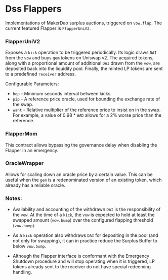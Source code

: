 # Dss Flappers

Implementations of MakerDao surplus auctions, triggered on `vow.flap`. The current featured Flapper is `FlapperUniV2`.

### FlapperUniV2

Exposes a `kick` operation to be triggered periodically. Its logic draws `DAI` from the `vow` and buys `gem` tokens on Uniswap v2. The acquired tokens, along with a proportional amount of additional `DAI` drawn from the `vow`, are deposited back into the liquidity pool. Finally, the minted LP tokens are sent to a predefined `receiver` address.

Configurable Parameters:
* `hop` - Minimum seconds interval between kicks.
* `pip` - A reference price oracle, used for bounding the exchange rate of the swap.
* `want` - Relative multiplier of the reference price to insist on in the swap. For example, a value of 0.98 * `WAD` allows for a 2% worse price than the reference.

### FlapperMom

This contract allows bypassing the governance delay when disabling the Flapper in an emergency.

### OracleWrapper

Allows for scaling down an oracle price by a certain value. This can be useful when the `gem` is a redenominated version of an existing token, which already has a reliable oracle.

### Notes:

* Availability and accounting of the withdrawn `DAI` is the responsibility of the `vow`. At the time of a `kick`, the `vow` is expected to hold at least the swapped amount (`vow.bump`) over the configured flapping threshold (`vow.hump`).

* As a `kick` operation also withdraws `DAI` for depositing in the pool (and not only for swapping), it can in practice reduce the Surplus Buffer to below `vow.bump`.

* Although the Flapper interface is conformant with the Emergency Shutdown procedure and will stop operating when it is triggered, LP tokens already sent to the receiver do not have special redeeming handling.

